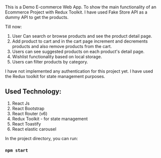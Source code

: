 This is a Demo E-commerce Web App. To show the main functionality of an Ecommerce Project with Redux Toolkit. I have used Fake Store API as a dummy API to get the products.

Till now:
1. User Can search or browse products and see the product detail page. 
2. Add product to cart and in the cart page increment and decrements products and also remove products from the cart.
3. Users can see suggested products on each product's detail page.
4. Wishlist functionality based on local storage.
5. Users can filter products by category.

I have not implemented any authentication for this project yet. I have used the Redux toolkit for state management purposes.

## Used Technology:

1. React Js
2. React Bootstrap
3. React Router (v6)
4. Redux Toolkit - for state management
5. React Toastify
6. React elastic carousel

In the project directory, you can run:

### `npm start`
